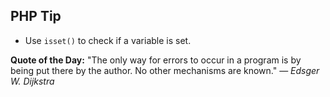 ## PHP Tip
- Use `isset()` to check if a variable is set.  

**Quote of the Day:** "The only way for errors to occur in a program is by being put there by the author. No other mechanisms are known." — *Edsger W. Dijkstra*  
